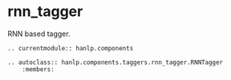 # rnn_tagger

RNN based tagger.

```{eval-rst}
.. currentmodule:: hanlp.components

.. autoclass:: hanlp.components.taggers.rnn_tagger.RNNTagger
	:members:

```
